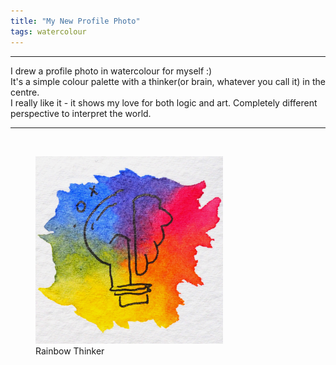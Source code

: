 ```yaml
---
title: "My New Profile Photo"
tags: watercolour
---
```


<hr>

I drew a profile photo in watercolour for myself :)  
It's a simple colour palette with a thinker(or brain, whatever you call it) in the centre.  
I really like it - it shows my love for both logic and art. Completely different perspective to interpret the world.

<hr>

<br>

<figure>
<img src="/assets/img/palette.jpg" width="300" length="300">
<figcaption>Rainbow Thinker</figcaption>
</figure>